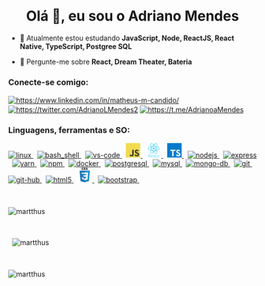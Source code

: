 <h1 align="center">Olá 👋, eu sou o Adriano Mendes</h1>


- 🌱 Atualmente estou estudando **JavaScript, Node, ReactJS, React Native, TypeScript, Postgree SQL**

- 💬 Pergunte-me sobre **React, Dream Theater, Bateria**

<h3 align="left">Conecte-se comigo:</h3>
<p align="left">
<a href="https://www.linkedin.com/in/adriano-mendes-913b19167/" target="_blank"><img align="center" src="https://api.iconify.design/ri:linkedin-box-fill.svg?color=blue" alt="https://www.linkedin.com/in/matheus-m-candido/" height="40" width="50" /></a>
<a href="https://twitter.com/AdrianoLMendes2" target="_blank"><img align="center" src="https://www.vectorlogo.zone/logos/twitter/twitter-icon.svg" alt="https://twitter.com/AdrianoLMendes2" height="40" width="50" /></a>
<a href="https://t.me/AdrianoaMendes" target="_blank"><img align="center" src="https://www.vectorlogo.zone/logos/telegram/telegram-icon.svg" alt="https://t.me/AdrianoaMendes" height="40" width="50" /></a>
</p>
<h3 align="left">Linguagens, ferramentas e SO:</h3>
<p align="left">
    <a href="https://linuxmint.com/" target="_blank"> <img
            src="https://www.vectorlogo.zone/logos/linux/linux-icon.svg"
            alt="linux" width="30" height="30" /> </a>&nbsp;
     <a href="https://linuxmint.com/" target="_blank"> <img
            src="https://www.vectorlogo.zone/logos/gnu_bash/gnu_bash-icon.svg"
            alt="bash_shell" width="30" height="30" /> </a>&nbsp;
    <a href="https://code.visualstudio.com/" target="_blank"> <img
            src="https://www.vectorlogo.zone/logos/visualstudio_code/visualstudio_code-icon.svg"
            alt="vs-code" width="30" height="30" /> </a>&nbsp;
    <a href="https://developer.mozilla.org/en-US/docs/Web/JavaScript" target="_blank"> <img
            src="https://raw.githubusercontent.com/devicons/devicon/master/icons/javascript/javascript-original.svg"
            alt="javascript" width="30" height="30" /> </a> &nbsp;
    <a href="https://reactjs.org/" target="_blank"> <img
            src="https://raw.githubusercontent.com/devicons/devicon/master/icons/react/react-original-wordmark.svg"
            alt="react" width="30" height="30" /> </a> &nbsp;
    <a href="https://www.typescriptlang.org/" target="_blank"> <img
        src="https://raw.githubusercontent.com/devicons/devicon/master/icons/typescript/typescript-original.svg"
        alt="typescript" width="30" height="30" /> </a> &nbsp;
    <a href="https://nodejs.org" target="_blank"> <img
            src="https://www.vectorlogo.zone/logos/nodejs/nodejs-icon.svg"
            alt="nodejs" width="30" height="30" /> </a> &nbsp;
    <a href="https://expressjs.com" target="_blank"> <img
            src="https://www.vectorlogo.zone/logos/expressjs/expressjs-ar21.svg"
            alt="express" width="30" height="30" /> </a> &nbsp;
    <a href="https://yarnpkg.com/" target="_blank"> <img
        src="https://www.vectorlogo.zone/logos/yarnpkg/yarnpkg-icon.svg"
        alt="yarn" width="30" height="30" /> </a> &nbsp;
       <a href="https://www.npmjs.com/" target="_blank"> <img
        src="https://www.vectorlogo.zone/logos/npmjs/npmjs-icon.svg"
        alt="npm" width="30" height="30" /> </a> &nbsp;
    <a href="https://www.docker.com/" target="_blank"> <img
            src="https://www.vectorlogo.zone/logos/docker/docker-official.svg"
            alt="docker" width="30" height="30" /> </a> &nbsp;
    <a href="https://www.postgresql.org" target="_blank"> <img
            src="https://www.vectorlogo.zone/logos/postgresql/postgresql-icon.svg"
            alt="postgresql" width="30" height="30" /> </a> &nbsp;
     <a href="https://www.mysql.com/" target="_blank"> <img
            src="https://www.vectorlogo.zone/logos/mysql/mysql-icon.svg"
            alt="mysql" width="30" height="30" /> </a> &nbsp;
         <a href="https://www.mongodb.com/" target="_blank"> <img
            src="https://www.vectorlogo.zone/logos/mongodb/mongodb-icon.svg"
            alt="mongo-db" width="30" height="30" /> </a> &nbsp;
    <a href="https://git-scm.com/" target="_blank"> <img
            src="https://www.vectorlogo.zone/logos/git-scm/git-scm-icon.svg"
            alt="git" width="30" height="30" /> </a>&nbsp;
    <a href="https://github.com/adrianoMendes-PA" target="_blank"> <img
            src="https://www.vectorlogo.zone/logos/github/github-icon.svg"
            alt="git-hub" width="30" height="30" /> </a>&nbsp;
    <a href="https://www.w3.org/html/" target="_blank"> <img
            src="https://www.vectorlogo.zone/logos/w3_html5/w3_html5-icon.svg"
            alt="html5" width="30" height="30" /> </a> &nbsp;
     <a href="https://www.w3schools.com/css/" target="_blank"> <img
            src="https://raw.githubusercontent.com/devicons/devicon/master/icons/css3/css3-original-wordmark.svg"
            alt="css3" width="30" height="30" /> </a> &nbsp;
    <a href="https://getbootstrap.com" target="_blank"> <img
            src="https://www.vectorlogo.zone/logos/getbootstrap/getbootstrap-icon.svg"
            alt="bootstrap" width="30" height="30" /> </a> &nbsp;
</p></br>

<p><img align="center"
        src="https://github-readme-stats.vercel.app/api/top-langs?username=adrianoMendes-PA&show_icons=true&locale=en&layout=compact"
        alt="martthus" /></p></br>
<p>&nbsp;
    <img align="center" src="https://github-readme-stats.vercel.app/api?username=adrianoMendes-PA&show_icons=true&locale=en"
        alt="martthus" />
</p></br>

<p><img align="center" src="https://github-readme-streak-stats.herokuapp.com/?user=adrianoMendes-PA&theme=dark" alt="martthus" /></p>

